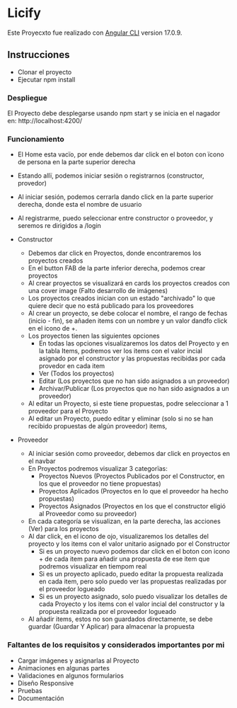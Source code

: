 # Licify

Este Proyecxto fue realizado con [Angular CLI](https://github.com/angular/angular-cli) version 17.0.9.

## Instrucciones

- Clonar el proyecto
- Ejecutar npm install

### Despliegue

El Proyecto debe desplegarse usando npm start y se inicia en el nagador en: http://localhost:4200/

### Funcionamiento

- El Home esta vacïo, por ende debemos dar click en el boton con ïcono de persona en la parte superior derecha
- Estando allï, podemos iniciar sesiön o registrarnos (constructor, provedor)
- Al iniciar sesión, podemos cerrarla dando click en la parte superior derecha, donde esta el nombre de usuario
- Al registrarme, puedo seleccionar entre constructor o proveedor, y seremos re dirigidos a /login

- Constructor
  - Debemos dar click en Proyectos, donde encontraremos los proyectos creados
  - En el button FAB de la parte inferior derecha, podemos crear proyectos
  - Al crear proyectos se visualizará en cards los proyectos creados con una cover image (Falto desarrollo de imágenes)
  - Los proyectos creados inician con un estado "archivado" lo que quiere decir que no está publicado para los proveedores
  - Al crear un proyecto, se debe colocar el nombre, el rango de fechas (inicio - fin), se añaden items con un nombre y un valor dandfo click en el icono de +.
  - Los proyectos tienen las siguientes opciones
    - En todas las opciones visualizaremos los datos del Proyecto y en la tabla Items, podremos ver los items con el valor incial asignado por el constructor y las propuestas recibidas por cada provedor en cada item
    - Ver (Todos los proyectos)
    - Editar (Los proyectos que no han sido asignados a un proveedor)
    - Archivar/Publicar (Los proyectos que no han sido asignados a un proveedor)
  - Al editar un Proyecto, si este tiene propuestas, podre seleccionar a 1 proveedor para el Proyecto
  - Al editar un Proyecto, puedo editar y eliminar (solo si no se han recibido propuestas de algún proveedor) items, 

- Proveedor
  - Al iniciar sesión como proveedor, debemos dar click en proyectos en el navbar
  - En Proyectos podremos visualizar 3 categorïas:
    - Proyectos Nuevos (Proyectos Publicados por el Constructor, en los que el proveedor no tiene propuestas)
    - Proyectos Aplicados (Proyectos en lo que el proveedor ha hecho propuestas)
    - Proyectos Asignados (Proyectos en los que el constructor eligió al Proveedor como su proveedor)
  - En cada categoría se visualizan, en la parte derecha, las acciones (Ver) para los proyectos
  - Al dar click, en el icono de ojo, visualizaremos los detalles del proyecto y los items con el valor unitario asignado por el Constructor
    - Si es un proyecto nuevo podemos dar click en el boton con icono + de cada item para añadir una propuesta de ese item que podremos visualizar en tiempom real
    - Si es un proyecto aplicado, puedo editar la propuesta realizada en cada item, pero solo puedo ver las propuestas realizadas por el proveedor logueado
    - Si es un proyecto asignado, solo puedo visualizar los detalles de cada Proyecto y los items con el valor incial del constructor y la propuesta realizada por el proveedor logueado
  - Al añadir items, estos no son guardados directamente, se debe guardar (Guardar Y Aplicar) para almacenar la propuesta

### Faltantes de los requisitos y considerados importantes por mi

- Cargar imágenes y asignarlas al Proyecto
- Animaciones en algunas partes
- Validaciones en algunos formularios
- Diseño Responsive
- Pruebas
- Documentación